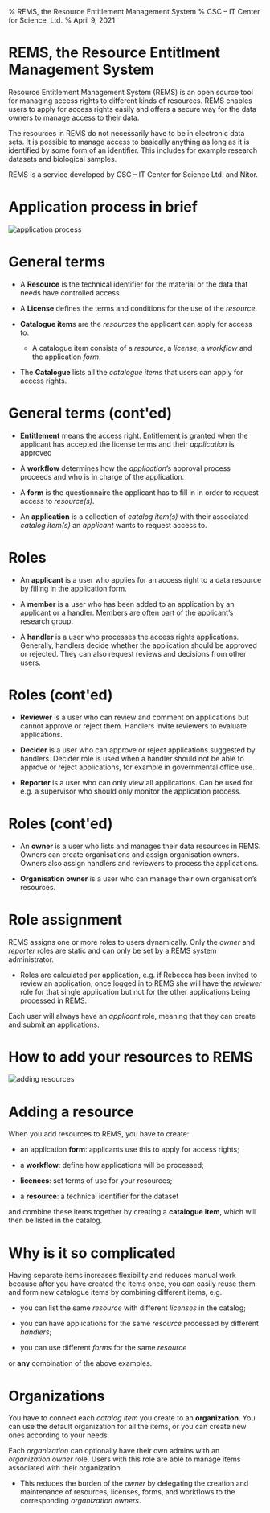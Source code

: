 % REMS, the Resource Entitlement Management System
% CSC – IT Center for Science, Ltd.
% April 9, 2021

# REMS, the Resource Entitlment Management System

Resource Entitlement Management System (REMS) is an open source tool for managing access rights to different kinds of resources. REMS enables users to apply for access rights easily and offers a secure way for the data owners to manage access to their data.

The resources in REMS do not necessarily have to be in electronic data sets. It is possible to manage access to basically anything as long as it is identified by some form of an identifier. This includes for example research datasets and biological samples.

REMS is a service developed by CSC – IT Center for Science Ltd. and Nitor.

# Application process in brief

![application process](https://github.com/CSCfi/rems/blob/master/manual/img/application_process.png?raw=true)

# General terms

- A **Resource** is the technical identifier for the material or the data that needs have controlled access.

- A **License** defines the terms and conditions for the use of the _resource_.

- **Catalogue item**s are the _resources_ the applicant can apply for access to.

  - A catalogue item consists of a _resource_, a _license_, a _workflow_ and the application _form_.

- The **Catalogue** lists all the _catalogue items_ that users can apply for access rights.

# General terms (cont'ed)

- **Entitlement** means the access right. Entitlement is granted when the applicant has accepted the license terms and their _application_ is approved

- A **workflow** determines how the _application_’s approval process proceeds and who is in charge of the application.

- A **form** is the questionnaire the applicant has to fill in in order to request access to _resource(s)_.

- An **application** is a collection of _catalog item(s)_ with their associated _catalog item(s)_ an _applicant_ wants to request access to.

# Roles

- An **applicant** is a user who applies for an access right to a data resource by filling in the application form.

- A **member** is a user who has been added to an application by an applicant or a handler. Members are often part of the applicant’s research group.

- A **handler** is a user who processes the access rights applications. Generally, handlers decide whether the application should be approved or rejected. They can also request reviews and decisions from other users.

# Roles (cont'ed)

- **Reviewer** is a user who can review and comment on applications but cannot approve or reject them. Handlers invite reviewers to evaluate applications.

- **Decider** is a user who can approve or reject applications suggested by handlers. Decider role is used when a handler should not be able to approve or reject applications, for example in governmental office use.

- **Reporter** is a user who can only view all applications. Can be used for e.g. a supervisor who should only monitor the application process.

# Roles (cont'ed)

- An **owner** is a user who lists and manages their data resources in REMS. Owners can create organisations and assign organisation owners. Owners also assign handlers and reviewers to process the applications.

- **Organisation owner** is a user who can manage their own organisation’s resources.

# Role assignment

REMS assigns one or more roles to users dynamically. Only the _owner_ and _reporter_ roles are static and can only be set by a REMS system administrator.

- Roles are calculated per application, e.g. if Rebecca has been invited to review an application, once logged in to REMS she will have the _reviewer_ role for that single application but not for the other applications being processed in REMS.

Each user will always have an _applicant_ role, meaning that they can create and submit an applications.

# How to add your resources to REMS

![adding resources](https://github.com/CSCfi/rems/blob/master/manual/img/rems_owner.png?raw=true)

# Adding a resource

When you add resources to REMS, you have to create:

- an application **form**: applicants use this to apply for access rights;

- a **workflow**: define how applications will be processed;

- **licences**: set terms of use for your resources;

- a **resource**: a technical identifier for the dataset

and combine these items together by creating a **catalogue item**, which will then be listed in the catalog.

# Why is it so complicated

Having separate items increases flexibility and reduces manual work because after you have created the items once, you can easily reuse them and form new catalogue items by combining different items, e.g.

- you can list the same _resource_ with different _licenses_ in the catalog;

- you can have applications for the same _resource_ processed by different _handlers_;

- you can use different _forms_ for the same _resource_

or **any** combination of the above examples.

# Organizations

You have to connect each _catalog item_ you create to an **organization**. You can use the default organization for all the items, or you can create new ones according to your needs.

Each _organization_ can optionally have their own admins with an _organization owner_ role. Users with this role are able to manage items associated with their organization.

- This reduces the burden of the _owner_ by delegating the creation and maintenance of resources, licenses, forms, and workflows to the corresponding _organization owners_.
